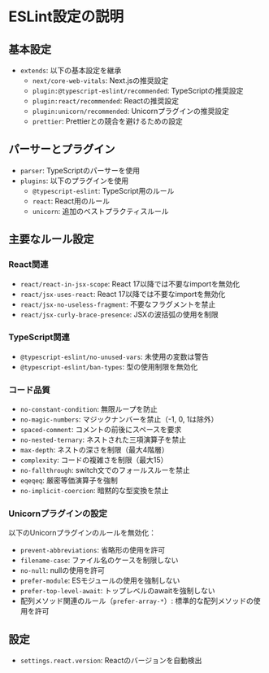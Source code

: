 # ESLint設定の説明

## 基本設定

- `extends`: 以下の基本設定を継承
  - `next/core-web-vitals`: Next.jsの推奨設定
  - `plugin:@typescript-eslint/recommended`: TypeScriptの推奨設定
  - `plugin:react/recommended`: Reactの推奨設定
  - `plugin:unicorn/recommended`: Unicornプラグインの推奨設定
  - `prettier`: Prettierとの競合を避けるための設定

## パーサーとプラグイン

- `parser`: TypeScriptのパーサーを使用
- `plugins`: 以下のプラグインを使用
  - `@typescript-eslint`: TypeScript用のルール
  - `react`: React用のルール
  - `unicorn`: 追加のベストプラクティスルール

## 主要なルール設定

### React関連

- `react/react-in-jsx-scope`: React 17以降では不要なimportを無効化
- `react/jsx-uses-react`: React 17以降では不要なimportを無効化
- `react/jsx-no-useless-fragment`: 不要なフラグメントを禁止
- `react/jsx-curly-brace-presence`: JSXの波括弧の使用を制限

### TypeScript関連

- `@typescript-eslint/no-unused-vars`: 未使用の変数は警告
- `@typescript-eslint/ban-types`: 型の使用制限を無効化

### コード品質

- `no-constant-condition`: 無限ループを防止
- `no-magic-numbers`: マジックナンバーを禁止（-1, 0, 1は除外）
- `spaced-comment`: コメントの前後にスペースを要求
- `no-nested-ternary`: ネストされた三項演算子を禁止
- `max-depth`: ネストの深さを制限（最大4階層）
- `complexity`: コードの複雑さを制限（最大15）
- `no-fallthrough`: switch文でのフォールスルーを禁止
- `eqeqeq`: 厳密等価演算子を強制
- `no-implicit-coercion`: 暗黙的な型変換を禁止

### Unicornプラグインの設定

以下のUnicornプラグインのルールを無効化：

- `prevent-abbreviations`: 省略形の使用を許可
- `filename-case`: ファイル名のケースを制限しない
- `no-null`: nullの使用を許可
- `prefer-module`: ESモジュールの使用を強制しない
- `prefer-top-level-await`: トップレベルのawaitを強制しない
- 配列メソッド関連のルール（`prefer-array-*`）: 標準的な配列メソッドの使用を許可

## 設定

- `settings.react.version`: Reactのバージョンを自動検出
